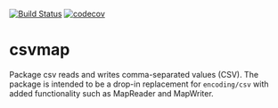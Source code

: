 [![Build Status](https://travis-ci.org/shivakar/csv.svg?branch=master)](https://travis-ci.org/shivakar/csv) [![codecov](https://codecov.io/gh/shivakar/csv/branch/master/graph/badge.svg)](https://codecov.io/gh/shivakar/csv)

# csvmap
Package csv reads and writes comma-separated values (CSV). The package is intended to be a drop-in replacement for `encoding/csv` with added functionality such as MapReader and MapWriter.


